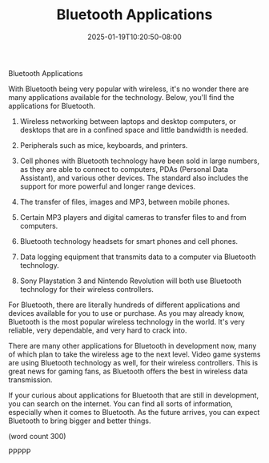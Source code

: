 ﻿---
title: "Bluetooth Applications"
date: 2025-01-19T10:20:50-08:00
description: "Bluetooth Technology Tips for Web Success"
featured_image: "/images/Bluetooth Technology.jpg"
tags: ["Bluetooth Technology"]
---

Bluetooth Applications

With Bluetooth being very popular with wireless, it's 
no wonder there are many applications available for 
the technology.  Below, you'll find the applications 
for Bluetooth.

1.  Wireless networking between laptops and desktop
computers, or desktops that are in a confined space
and little bandwidth is needed.

2.  Peripherals such as mice, keyboards, and printers.

3.  Cell phones with Bluetooth technology have been
sold in large numbers, as they are able to connect to
computers, PDAs (Personal Data Assistant), and various
other devices.  The standard also includes the 
support for more powerful and longer range devices.

4.  The transfer of files, images and MP3, between
mobile phones.

5.  Certain MP3 players and digital cameras to 
transfer files to and from computers.

6.  Bluetooth technology headsets for smart phones
and cell phones.

7.  Data logging equipment that transmits data to
a computer via Bluetooth technology.

8.  Sony Playstation 3 and Nintendo Revolution will
both use Bluetooth technology for their wireless
controllers.  

For Bluetooth, there are literally hundreds of 
different applications and devices available for you
to use or purchase.  As you may already know, 
Bluetooth is the most popular wireless technology
in the world.  It's very reliable, very dependable,
and very hard to crack into.

There are many other applications for Bluetooth in
development now, many of which plan to take the 
wireless age to the next level.  Video game systems
are using Bluetooth technology as well, for their
wireless controllers.  This is great news for gaming
fans, as Bluetooth offers the best in wireless
data transmission.

If your curious about applications for Bluetooth
that are still in development, you can search on
the internet.  You can find all sorts of information,
especially when it comes to Bluetooth.  As the 
future arrives, you can expect Bluetooth to bring
bigger and better things.

(word count 300)

PPPPP
